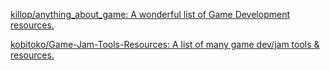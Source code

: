 
[killop/anything_about_game: A wonderful list of Game Development resources.](https://github.com/killop/anything_about_game)

[kobitoko/Game-Jam-Tools-Resources: A list of many game dev/jam tools & resources.](https://github.com/kobitoko/Game-Jam-Tools-Resources)

